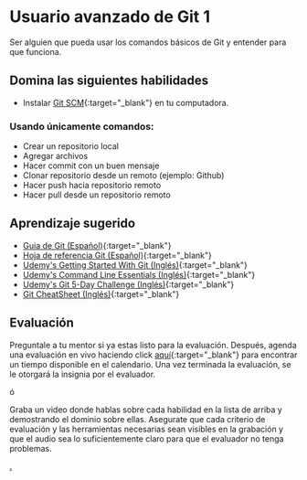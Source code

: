 # Usuario avanzado de Git 1

Ser alguien que pueda usar los comandos básicos de Git y entender para que funciona.

## Domina las siguientes habilidades

* Instalar [Git SCM](https://git-scm.com/downloads){:target="_blank"} en tu computadora.

### Usando únicamente comandos:

* Crear un repositorio local
* Agregar archivos
* Hacer commit con un buen mensaje
* Clonar repositorio desde un remoto (ejemplo: Github)
* Hacer push hacia repositorio remoto
* Hacer pull desde un repositorio remoto

## Aprendizaje sugerido

* [Guia de Git (Español)](https://rogerdudler.github.io/git-guide/index.es.html){:target="_blank"}
* [Hoja de referencia Git (Español)](https://training.github.com/downloads/es_ES/github-git-cheat-sheet.pdf){:target="_blank"}
* [Udemy's Getting Started With Git (Inglés)](https://www.udemy.com/course/git-started-with-github/?LSNPUBID=JVFxdTr9V80&ranEAID=JVFxdTr9V80&ranMID=39197&ranSiteID=JVFxdTr9V80-LcWa2fBnTmPI5KyCoiS5ug){:target="_blank"}
* [Udemy's Command Line Essentials (Inglés)](https://www.udemy.com/course/git-bash/?LSNPUBID=JVFxdTr9V80&ranEAID=JVFxdTr9V80&ranMID=39197&ranSiteID=JVFxdTr9V80-uvcZ4.yYfUqcznE3sExmVg){:target="_blank"}
* [Udemy's Git 5-Day Challenge (Inglés)](https://www.udemy.com/course/the-ultimate-git-5-day-challenge/?LSNPUBID=JVFxdTr9V80&ranEAID=JVFxdTr9V80&ranMID=39197&ranSiteID=JVFxdTr9V80-C4A7acx79m1Ej_KjcGpvag){:target="_blank"}
* [Git CheatSheet (Inglés)](https://dev.to/vishnuchilamakuru/git-cheatsheet-1oaj){:target="_blank"}

## Evaluación

Preguntale a tu mentor si ya estas listo para la evaluación. Después, agenda una evaluación en vivo haciendo click [aquí](https://calendly.com/codex-evaluations/1?a1=Git%20Power%20User%201&a2=xqS6trYnQmqoETwTIdhIeQ){:target="_blank"} para encontrar un tiempo disponible en el calendario. Una vez terminada la evaluación, se le otorgará la insignia por el evaluador.

ó

Graba un video donde hablas sobre cada habilidad en la lista de arriba y demostrando el dominio sobre ellas. Asegurate que cada criterio de evaluación y las herramientas necesarias sean visibles en la grabación y que el audio sea lo suficientemente claro para que el evaluador no tenga problemas.

[.](level-1)